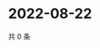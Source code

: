 # 2022-08-22

共 0 条

<!-- BEGIN WEIBO -->
<!-- 最后更新时间 Mon Aug 22 2022 17:16:17 GMT+0800 (China Standard Time) -->

<!-- END WEIBO -->
